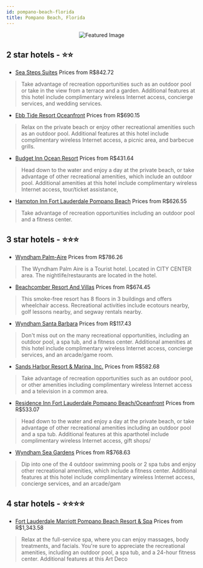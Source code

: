 ```yaml
---
id: pompano-beach-florida
title: Pompano Beach, Florida
---
```


<center><img src="https://i.travelapi.com/hotels/18000000/17910000/17908600/17908535/ff04e56a_z.jpg" alt="Featured Image" /></center>


##  2 star hotels - ⭐️⭐️

-    [Sea Steps Suites](https://us.hurb.com/hotels/pompano-beach/sea-steps-suites-JNP-JP02752R?cmp=18055) Prices from R$842.72
   > Take advantage of recreation opportunities such as an outdoor pool or take in the view from a terrace and a garden. Additional features at this hotel include complimentary wireless Internet access, concierge services, and wedding services.
-    [Ebb Tide Resort Oceanfront](https://us.hurb.com/hotels/pompano-beach/ebb-tide-resort-oceanfront-JNP-JP616748?cmp=18055) Prices from R$690.15
   > Relax on the private beach or enjoy other recreational amenities such as an outdoor pool. Additional features at this hotel include complimentary wireless Internet access, a picnic area, and barbecue grills.
-    [Budget Inn Ocean Resort](https://us.hurb.com/hotels/pompano-beach/budget-inn-ocean-resort-JNP-JP703879?cmp=18055) Prices from R$431.64
   > Head down to the water and enjoy a day at the private beach, or take advantage of other recreational amenities, which include an outdoor pool. Additional amenities at this hotel include complimentary wireless Internet access, tour/ticket assistance, 
-    [Hampton Inn Fort Lauderdale Pompano Beach](https://us.hurb.com/hotels/pompano-beach/hampton-inn-fort-lauderdale-pompano-beach-JNP-JP02737P?cmp=18055) Prices from R$626.55
   > Take advantage of recreation opportunities including an outdoor pool and a fitness center.

##  3 star hotels - ⭐️⭐️⭐️

-    [Wyndham Palm-Aire](https://us.hurb.com/hotels/pompano-beach/wyndham-palm-aire-JNP-JP020933?cmp=18055) Prices from R$786.26
   > The Wyndham Palm Aire is a Tourist hotel. Located in CITY CENTER area. The nightlife/restaurants are located in the hotel.
-    [Beachcomber Resort And Villas](https://us.hurb.com/hotels/pompano-beach/beachcomber-resort-and-villas-JNP-JP020907?cmp=18055) Prices from R$674.45
   > This smoke-free resort has 8 floors in 3 buildings and offers wheelchair access. Recreational activities include ecotours nearby, golf lessons nearby, and segway rentals nearby.
-    [Wyndham Santa Barbara](https://us.hurb.com/hotels/pompano-beach/wyndham-santa-barbara-JNP-JP111332?cmp=18055) Prices from R$117.43
   > Don't miss out on the many recreational opportunities, including an outdoor pool, a spa tub, and a fitness center. Additional amenities at this hotel include complimentary wireless Internet access, concierge services, and an arcade/game room.
-    [Sands Harbor Resort & Marina, Inc.](https://us.hurb.com/hotels/pompano-beach/sands-harbor-resort-marina-inc-JNP-JP192981?cmp=18055) Prices from R$582.68
   > Take advantage of recreation opportunities such as an outdoor pool, or other amenities including complimentary wireless Internet access and a television in a common area.
-    [Residence Inn Fort Lauderdale Pompano Beach/Oceanfront](https://us.hurb.com/hotels/pompano-beach/residence-inn-fort-lauderdale-pompano-beach-oceanfront-JNP-JP982256?cmp=18055) Prices from R$533.07
   > Head down to the water and enjoy a day at the private beach, or take advantage of other recreational amenities including an outdoor pool and a spa tub. Additional features at this aparthotel include complimentary wireless Internet access, gift shops/
-    [Wyndham Sea Gardens](https://us.hurb.com/hotels/pompano-beach/wyndham-sea-gardens-JNP-JP984854?cmp=18055) Prices from R$768.63
   > Dip into one of the 4 outdoor swimming pools or 2 spa tubs and enjoy other recreational amenities, which include a fitness center. Additional features at this hotel include complimentary wireless Internet access, concierge services, and an arcade/gam

##  4 star hotels - ⭐️⭐️⭐️⭐️

-    [Fort Lauderdale Marriott Pompano Beach Resort & Spa](https://us.hurb.com/hotels/pompano-beach/fort-lauderdale-marriott-pompano-beach-resort-spa-JNP-JP782446?cmp=18055) Prices from R$1,343.58
   > Relax at the full-service spa, where you can enjoy massages, body treatments, and facials. You're sure to appreciate the recreational amenities, including an outdoor pool, a spa tub, and a 24-hour fitness center. Additional features at this Art Deco 
